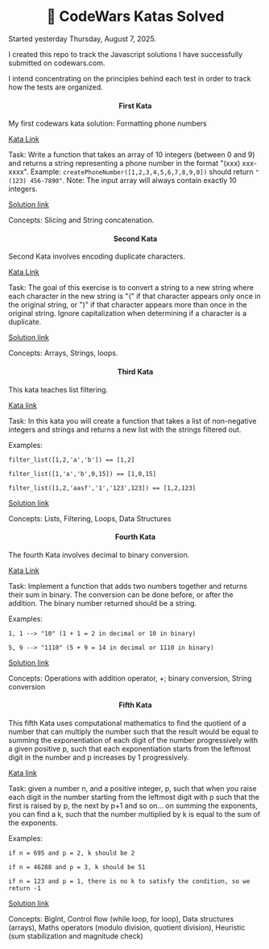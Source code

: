 <h1 align="center">🚀 CodeWars Katas Solved</h1>

Started yesterday Thursday, August 7, 2025.

I created this repo to track the Javascript solutions I have successfully submitted on codewars.com. 

I intend concentrating on the principles behind each test in order to track how the tests are organized. 

<h4 align="center">First Kata</h4>

My first codewars kata solution: Formatting phone numbers

<a href="https://www.codewars.com/kata/525f50e3b73515a6db000b83/train/javascript" target="_blank" rel="noopener noreferrer">Kata Link</a>


Task: Write a function that takes an array of 10 integers (between 0 and 9) 
and returns a string representing a phone number in the format "(xxx) xxx-xxxx".
Example: ```createPhoneNumber([1,2,3,4,5,6,7,8,9,0])``` should return ```"(123) 456-7890"```.
Note: The input array will always contain exactly 10 integers.

<a href="js-files/phone_creator.js" target="_blank" rel="noopener noreferrer">Solution link</a>


Concepts: Slicing and String concatenation. 

<h4 align="center">Second Kata</h4>

Second Kata involves encoding duplicate characters.

<a href="https://www.codewars.com/kata/54b42f9314d9229fd6000d9c" target="_blank" rel="noopener noreferrer">Kata Link</a>


Task: The goal of this exercise is to convert a string to a new string 
where each character in the new string is "(" if that character appears 
only once in the original string, or ")" if that character appears 
more than once in the original string. Ignore capitalization when 
determining if a character is a duplicate. 

<a href="js-files/duplicate_encoder.js" target="_blank" rel="noopener noreferrer">Solution link</a>


Concepts: Arrays, Strings, loops. 

<h4 align="center">Third Kata</h4>

This kata teaches list filtering. 

<a href="https://www.codewars.com/kata/53dbd5315a3c69eed20002dd/train/javascript" target="_blank" rel="noopener noreferrer">Kata link</a>


Task: In this kata you will create a function that takes a list of non-negative 
integers and strings and returns a new list with the strings filtered out. 

Examples:

```filter_list([1,2,'a','b']) == [1,2]```

```filter_list([1,'a','b',0,15]) == [1,0,15]```

```filter_list([1,2,'aasf','1','123',123]) == [1,2,123]```

<a href="js-files/list_filtering.js" target="_blank" rel="noopener noreferrer">Solution link</a>


Concepts: Lists, Filtering, Loops, Data Structures

<h4 align="center">Fourth Kata</h4>

The fourth Kata involves decimal to binary conversion. 

<a href="https://www.codewars.com/kata/551f37452ff852b7bd000139/train/javascript" target="_blank" rel="noopener noreferrer">Kata Link</a>


Task: Implement a function that adds two numbers together and returns their sum in binary. The conversion can be done before, or after the addition. The binary number returned should be a string.

Examples: 

```1, 1 --> "10" (1 + 1 = 2 in decimal or 10 in binary)```

```5, 9 --> "1110" (5 + 9 = 14 in decimal or 1110 in binary)```

<a href="js-files/binary_addition.js" target="_blank" rel="noopener noreferrer">Solution link</a>

Concepts: Operations with addition operator, +; binary conversion, String conversion

<h4 align="center"> Fifth Kata </h4>

This fifth Kata uses computational mathematics to find the quotient of a number that can 
multiply the number such that the result would be equal to summing the exponentiation 
of each digit of the number progressively with a given positive p, such that each
exponentiation starts from the leftmost digit in the number and p increases by 1 progressively. 

<a href="https://www.codewars.com/kata/5552101f47fc5178b1000050/solutions/javascript" target="_blank" rel="noopener noreferrer">Kata link</a>

Task: given a number n, and a positive integer, p, such that when you raise each digit
in the number starting from the leftmost digit with p such that the first is raised by p, the next by p+1 and so on... on summing the exponents, you can find a k, such that the number multiplied by k is equal to the sum of the exponents. 

Examples:

```if n = 695 and p = 2, k should be 2``` 

```if n = 46288 and p = 3, k should be 51```

```if n = 123 and p = 1, there is no k to satisfy the condition, so we return -1```

<a href="js-files/digits_play.js" target="_blank" ref="noopener noreferrer">Solution link</a>

Concepts: BigInt, Control flow (while loop, for loop), Data structures (arrays), Maths operators (modulo division, quotient division), Heuristic (sum stabilization and magnitude check)  
